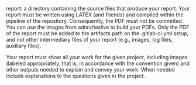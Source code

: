 report: a directory containing the source files that produce your report. Your report must be written using
LATEX (and friends) and compiled within the pipeline of the repository. Consequently, the PDF must not be
committed. You can use the images from adnrv/texlive to build your PDFs. Only the PDF of the report
must be added to the artifacts path on the .gitlab-ci.yml setup, and not other intermediary files of
your report (e.g., images, log files, auxiliary files).

Your report must show all your work for the given project, including images (labeled appropriately, that
is, in accordance with the convention given) and other outputs needed to explain and convey your work.
When needed include explanations to the questions given in the project.